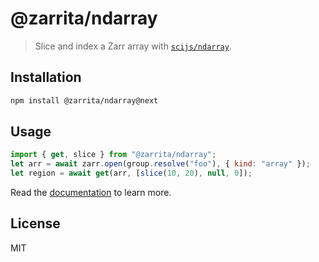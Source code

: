 # @zarrita/ndarray

> Slice and index a Zarr array with [`scijs/ndarray`](https://github.com/scijs/ndarray).

## Installation

```sh
npm install @zarrita/ndarray@next
```

## Usage

```javascript
import { get, slice } from "@zarrita/ndarray";
let arr = await zarr.open(group.resolve("foo"), { kind: "array" });
let region = await get(arr, [slice(10, 20), null, 0]);
```

Read the [documentation](https://manzt.github.io/zarrita.js/) to learn more.

## License

MIT
